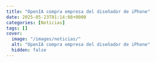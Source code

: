 ```yaml
---
title: "OpenIA compra empresa del diseñador de iPhone"
date: 2025-05-23T01:14:08+0000
categories: [Noticias]
tags: []
cover:
  image: "/images/noticias/"
  alt: "OpenIA compra empresa del diseñador de iPhone"
  hidden: false
---
```



